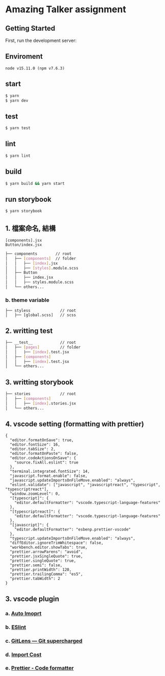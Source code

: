 # Amazing Talker assignment

## Getting Started

First, run the development server:

## Enviroment

```
node v15.11.0 (npm v7.6.3)
```

## start

```bash
$ yarn
$ yarn dev
```

## test

```bash
$ yarn test
```

## lint

```bash
$ yarn lint
```

## build

```bash
$ yarn build && yarn start
```

## run storybook

```bash
$ yarn storybook
```

## 1. 檔案命名, 結構

`[components].jsx`  
 `Button/index.jsx`

```bash
├── components        // root
│   ├── [components]  // folder
│   │   ├── [index].jsx
│   │   ├── [styles].module.scss
│   ├── Button
│   │   ├── index.jsx
│   │   ├── styles.module.scss
│   └── others...
```

### b. theme variable

```
├── styless             // root
│   ├── [global.scss]   // scss
```

## 2. writting test

```bash
├── __test__            // root
│   ├── [pages]         // folder
│   │   ├── [index].test.jsx
│   ├── [components]
│   │   ├── [index].test.jsx
│   └── others...
```

## 3. writting storybook

```bash
├── stories             // root
│   ├── [components]
│   │   ├── [index].stories.jsx
│   └── others...
```

## 4. vscode setting (formatting with prettier)

```
{
  "editor.formatOnSave": true,
  "editor.fontSize": 16,
  "editor.tabSize": 2,
  "editor.formatOnPaste": false,
  "editor.codeActionsOnSave": {
    "source.fixAll.eslint": true
  },
  "terminal.integrated.fontSize": 14,
  "javascript.format.enable": false,
  "javascript.updateImportsOnFileMove.enabled": "always",
  "eslint.validate": ["javascript", "javascriptreact", "typescript", "typescriptreact"],
  "window.zoomLevel": 0,
  "[typescript]": {
    "editor.defaultFormatter": "vscode.typescript-language-features"
  },
  "[typescriptreact]": {
    "editor.defaultFormatter": "vscode.typescript-language-features"
  },
  "[javascript]": {
    "editor.defaultFormatter": "esbenp.prettier-vscode"
  },
  "typescript.updateImportsOnFileMove.enabled": "always",
  "diffEditor.ignoreTrimWhitespace": false,
  "workbench.editor.showTabs": true,
  "prettier.arrowParens": "avoid",
  "prettier.jsxSingleQuote": true,
  "prettier.singleQuote": true,
  "prettier.semi": false,
  "prettier.printWidth": 120,
  "prettier.trailingComma": "es5",
  "prettier.tabWidth": 2
}
```

## 3. vscode plugin

### a. [Auto Imoprt](https://marketplace.visualstudio.com/items?itemName=steoates.autoimport)

### b. [ESlint](https://marketplace.visualstudio.com/items?itemName=dbaeumer.vscode-eslint)

### c. [GitLens — Git supercharged](https://marketplace.visualstudio.com/items?itemName=eamodio.gitlens)

### d. [Import Cost](https://marketplace.visualstudio.com/items?itemName=wix.vscode-import-cost)

### e. [Prettier - Code formatter](https://marketplace.visualstudio.com/items?itemName=esbenp.prettier-vscode)
